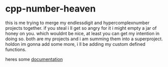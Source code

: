 # cpp-number-heaven
this is me trying to merge my endlessdigit and hypercomplexnumber projects together.
if you steal i ll get so angry for it i might empty a jar of honey on you. which wouldnt be nice, at least you can get my intention in doing so.
both are my projects and i am summing them into a superproject.
holdon im gonna add some more, i ll be adding my custom defined functions.

heres some [documentation](DOC.md)
